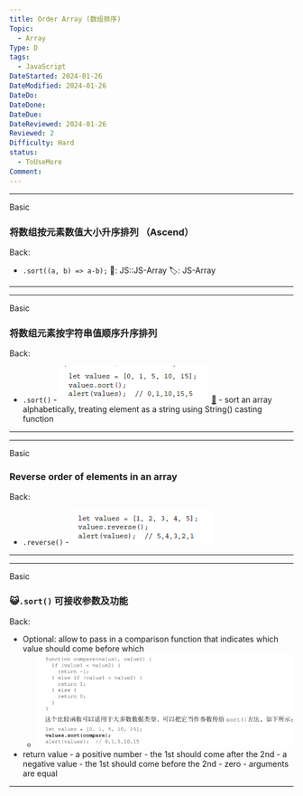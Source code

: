 ```yaml
---
title: Order Array (数组排序)
Topic:
  - Array
Type: D
tags:
  - JavaScript
DateStarted: 2024-01-26
DateModified: 2024-01-26
DateDo:
DateDone:
DateDue:
DateReviewed: 2024-01-26
Reviewed: 2
Difficulty: Hard
status:
  - ToUseMore
Comment:
---
```


---

Basic

### 将数组按元素数值大小升序排列 （Ascend）

Back:

- `.sort((a, b) => a-b);`
📌: JS::JS-Array
🏷️: JS-Array
<!--ID: 1706600287423-->

---

<!--SR:!2024-02-01,3,250-->

---

Basic

### 将数组元素按字符串值顺序升序排列

Back:

- `.sort()` - ![](./z-Assets/1691305985325.png) [📌](obsidian://jump-to-pdf?pdf=ProJS%2FC6-Collection-Reference-Type.pdf&annotate=25a7455d-8019-b7a0) - sort an array alphabetically, treating element as a string using String() casting function
<!--ID: 1706600287427-->

---

<!--SR:!2024-02-01,3,250-->

---

Basic

### Reverse order of elements in an array

Back:

- `.reverse()` - ![](./z-Assets/1691305997573.png)
<!--ID: 1706600287430-->

---

<!--SR:!2024-02-01,3,250-->

---

Basic

### 😺`.sort()` 可接收参数及功能

Back:

- Optional: allow to pass in a comparison function that indicates which value should come before which
  - ![](./z-Assets/paste-image-1691307727873image.png)
- return value - a positive number - the 1st should come after the 2nd - a negative value - the 1st should come before the 2nd - zero - arguments are equal
<!--ID: 1706600287434-->

---

<!--SR:!2024-02-01,3,250-->

